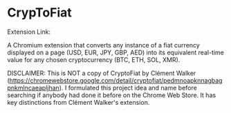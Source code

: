 # CrypToFiat

Extension Link:

A Chromium extension that converts any instance of a fiat currency displayed on a page (USD, EUR, JPY, GBP, AED) into its equivalent real-time value for any chosen cryptocurrency (BTC, ETH, SOL, XMR). 


DISCLAIMER: This is NOT a copy of CryptoFiat by Clément Walker (https://chromewebstore.google.com/detail/cryptofiat/pedmnoapknnagbagpnkmlncaeapljhan). I formulated this project idea and name before searching if anybody had done it before on the Chrome Web Store. It has key distinctions from Clément Walker's extension.
